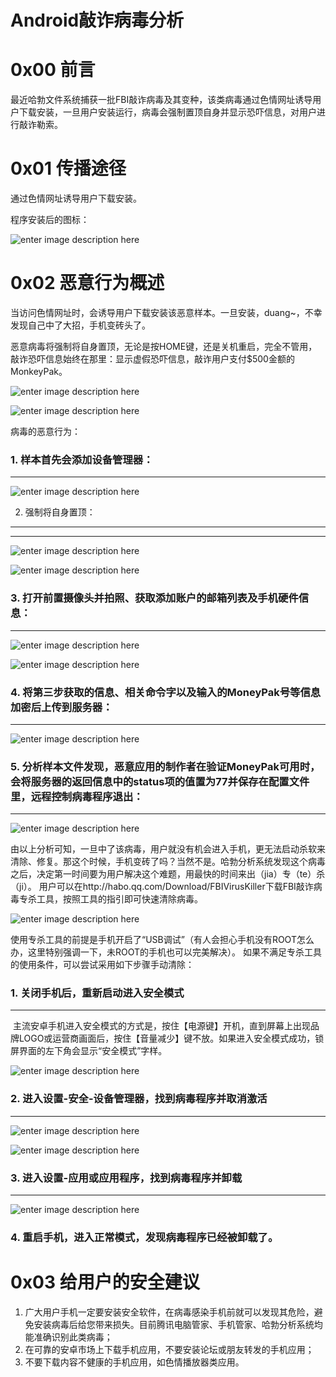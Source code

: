 # Android敲诈病毒分析

0x00 前言
=====

最近哈勃文件系统捕获一批FBI敲诈病毒及其变种，该类病毒通过色情网址诱导用户下载安装，一旦用户安装运行，病毒会强制置顶自身并显示恐吓信息，对用户进行敲诈勒索。

0x01 传播途径
=====

通过色情网址诱导用户下载安装。

程序安装后的图标：

![enter image description here](http://drops.javaweb.org/uploads/images/582316374016e3d1a0606b62f395106f0679a704.jpg)

0x02 恶意行为概述
=====

当访问色情网址时，会诱导用户下载安装该恶意样本。一旦安装，duang~，不幸发现自己中了大招，手机变砖头了。

恶意病毒将强制将自身置顶，无论是按HOME键，还是关机重启，完全不管用，敲诈恐吓信息始终在那里：显示虚假恐吓信息，敲诈用户支付$500金额的MonkeyPak。

![enter image description here](http://drops.javaweb.org/uploads/images/5c42af4d2326486bcb93941d1b1e7fae2eda233f.jpg)

![enter image description here](http://drops.javaweb.org/uploads/images/7faad3ac30fcfdef86167e8bc4aa80bd98189887.jpg)

病毒的恶意行为：

### 1. 样本首先会添加设备管理器：

* * *

![enter image description here](http://drops.javaweb.org/uploads/images/6fe5bea92b90d811f8e285bc8d7723c9cd688b90.jpg)

2. 强制将自身置顶：
-----------

* * *

![enter image description here](http://drops.javaweb.org/uploads/images/6da6855a0e8a9a8e1dca5e05a84f442ac79167cb.jpg)

![enter image description here](http://drops.javaweb.org/uploads/images/f75a89d35de24aa8eb448f98dc4ae37864ad2d6c.jpg)

### 3. 打开前置摄像头并拍照、获取添加账户的邮箱列表及手机硬件信息：

* * *

![enter image description here](http://drops.javaweb.org/uploads/images/603383b017492b301dab58923dba6844608bd5c9.jpg)

![enter image description here](http://drops.javaweb.org/uploads/images/cb9bda3c5446f74642cfdf0e74e817239431292b.jpg)

### 4. 将第三步获取的信息、相关命令字以及输入的MoneyPak号等信息加密后上传到服务器：

* * *

![enter image description here](http://drops.javaweb.org/uploads/images/f8ec1a624e36d4f1b58cd7d33b52a8814c01b5bd.jpg)

### 5. 分析样本文件发现，恶意应用的制作者在验证MoneyPak可用时，会将服务器的返回信息中的status项的值置为77并保存在配置文件里，远程控制病毒程序退出：

* * *

![enter image description here](http://drops.javaweb.org/uploads/images/2c206785974b71b44afa826c9acf74ab6d5ee87e.jpg)

由以上分析可知，一旦中了该病毒，用户就没有机会进入手机，更无法启动杀软来清除、修复。那这个时候，手机变砖了吗？当然不是。哈勃分析系统发现这个病毒之后，决定第一时间要为用户解决这个难题，用最快的时间来出（jia）专（te）杀（ji）。 用户可以在http://habo.qq.com/Download/FBIVirusKiller下载FBI敲诈病毒专杀工具，按照工具的指引即可快速清除病毒。

![enter image description here](http://drops.javaweb.org/uploads/images/7770859e6b42d328255495cf6cd85613a76921d2.jpg)

使用专杀工具的前提是手机开启了“USB调试”（有人会担心手机没有ROOT怎么办，这里特别强调一下，未ROOT的手机也可以完美解决）。 如果不满足专杀工具的使用条件，可以尝试采用如下步骤手动清除：

### 1. 关闭手机后，重新启动进入安全模式

* * *

 主流安卓手机进入安全模式的方式是，按住【电源键】开机，直到屏幕上出现品牌LOGO或运营商画面后，按住【音量减少】键不放。如果进入安全模式成功，锁屏界面的左下角会显示“安全模式”字样。

![enter image description here](http://drops.javaweb.org/uploads/images/275810d05cc05513f161090100e8358a53d478db.jpg)

### 2. 进入设置-安全-设备管理器，找到病毒程序并取消激活

* * *

![enter image description here](http://drops.javaweb.org/uploads/images/e09c5917fe41762da264df45d96eab58df7e6409.jpg)

![enter image description here](http://drops.javaweb.org/uploads/images/fb45c87468a94c3af26e4e0b6532ecbc291ec8bf.jpg)

### 3. 进入设置-应用或应用程序，找到病毒程序并卸载

* * *

![enter image description here](http://drops.javaweb.org/uploads/images/1041a0ae080fd7e9c39706bc762f17cfda7bc177.jpg)

### 4. 重启手机，进入正常模式，发现病毒程序已经被卸载了。

0x03 给用户的安全建议
=====

1. 广大用户手机一定要安装安全软件，在病毒感染手机前就可以发现其危险，避免安装病毒后给您带来损失。目前腾讯电脑管家、手机管家、哈勃分析系统均能准确识别此类病毒；
2. 在可靠的安卓市场上下载手机应用，不要安装论坛或朋友转发的手机应用；
3. 不要下载内容不健康的手机应用，如色情播放器类应用。